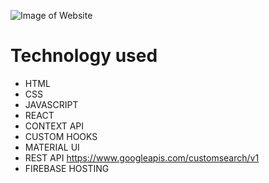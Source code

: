 
![Image of Website](https://github.com/walissoncom/google-clone/blob/master/google-demo.gif)

# Technology used

- HTML
- CSS
- JAVASCRIPT
- REACT
- CONTEXT API
- CUSTOM HOOKS
- MATERIAL UI
- REST API https://www.googleapis.com/customsearch/v1
- FIREBASE HOSTING
